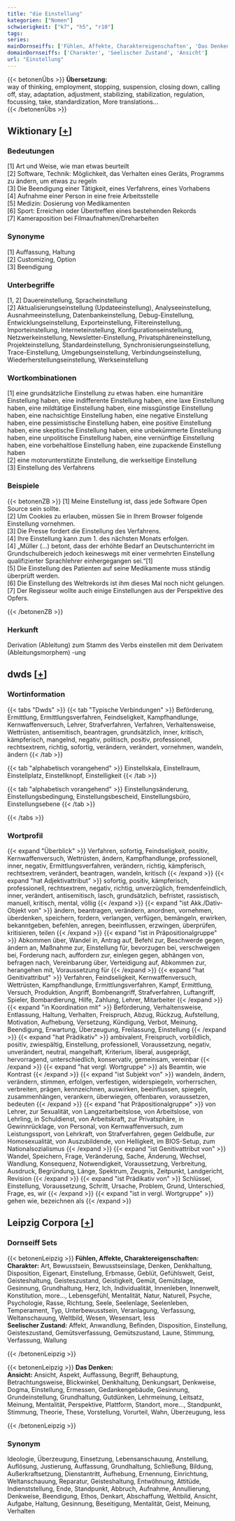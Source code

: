 ```yaml
---
title: "die Einstellung"
kategorien: ["Nomen"]
schwierigkeit: ["k7", "h5", "r10"]
tags:
series:
mainDornseiffs: ['Fühlen, Affekte, Charaktereigenschaften', 'Das Denken']
domainDornseiffs: ['Charakter', 'Seelischer Zustand', 'Ansicht']
url: "Einstellung"
---
```


{{< betonenÜbs >}}
**Übersetzung:**  
way of thinking, employment, stopping, suspension, closing down, calling off, stay, adaptation, adjustment, stabilizing, stabilization, regulation, focussing, take, standardization, More translations...  
{{< /betonenÜbs >}}

## Wiktionary [[+](https://de.wiktionary.org/wiki/Einstellung)]

### Bedeutungen
[1] Art und Weise, wie man etwas beurteilt  
[2] Software, Technik: Möglichkeit, das Verhalten eines Geräts, Programms zu ändern, um etwas zu regeln  
[3] Die Beendigung einer Tätigkeit, eines Verfahrens, eines Vorhabens  
[4] Aufnahme einer Person in eine freie Arbeitsstelle  
[5] Medizin: Dosierung von Medikamenten  
[6] Sport: Erreichen oder Übertreffen eines bestehenden Rekords  
[7] Kameraposition bei Filmaufnahmen/Dreharbeiten  

### Synonyme
[1] Auffassung, Haltung  
[2] Customizing, Option  
[3] Beendigung  

### Unterbegriffe
[1, 2] Dauereinstellung, Spracheinstellung  
[2] Aktualisierungseinstellung (Updateeinstellung), Analyseeinstellung, Ausnahmeeinstellung, Datenbankeinstellung, Debug-Einstellung, Entwicklungseinstellung, Exporteinstellung, Filtereinstellung, Importeinstellung, Interneteinstellung, Konfigurationseinstellung, Netzwerkeinstellung, Newsletter-Einstellung, Privatsphäreneinstellung, Projekteinstellung, Standardeinstellung, Synchronisierungseinstellung, Trace-Einstellung, Umgebungseinstellung, Verbindungseinstellung, Wiederherstellungseinstellung, Werkseinstellung  

### Wortkombinationen
[1] eine grundsätzliche Einstellung zu etwas haben. eine humanitäre Einstellung haben, eine indifferente Einstellung haben, eine laxe Einstellung haben, eine mildtätige Einstellung haben, eine missgünstige Einstellung haben, eine nachsichtige Einstellung haben, eine negative Einstellung haben, eine pessimistische Einstellung haben, eine positive Einstellung haben, eine skeptische Einstellung haben, eine unbekümmerte Einstellung haben, eine unpolitische Einstellung haben, eine vernünftige Einstellung haben, eine vorbehaltlose Einstellung haben, eine zupackende Einstellung haben  
[2] eine motorunterstützte Einstellung, die werkseitige Einstellung  
[3] Einstellung des Verfahrens  

### Beispiele
{{< betonenZB >}}
[1] Meine Einstellung ist, dass jede Software Open Source sein sollte.  
[2] Um Cookies zu erlauben, müssen Sie in Ihrem Browser folgende Einstellung vornehmen.  
[3] Die Presse fordert die Einstellung des Verfahrens.  
[4] Ihre Einstellung kann zum 1. des nächsten Monats erfolgen.  
[4] „Müller (…) betont, dass der erhöhte Bedarf an Deutschunterricht im Grundschulbereich jedoch keineswegs mit einer vermehrten Einstellung qualifizierter Sprachlehrer einhergegangen sei.“[1]  
[5] Die Einstellung des Patienten auf seine Medikamente muss ständig überprüft werden.  
[6] Die Einstellung des Weltrekords ist ihm dieses Mal noch nicht gelungen.  
[7] Der Regisseur wollte auch einige Einstellungen aus der Perspektive des Opfers.  

{{< /betonenZB >}}
### Herkunft
Derivation (Ableitung) zum Stamm des Verbs einstellen mit dem Derivatem (Ableitungsmorphem) -ung  



## dwds [[+](https://www.dwds.de/wb/Einstellung)]

### Wortinformation
{{< tabs "Dwds" >}}
{{< tab "Typische Verbindungen" >}}
Beförderung, Ermittlung, Ermittlungsverfahren, Feindseligkeit, Kampfhandlunge, Kernwaffenversuch, Lehrer, Strafverfahren, Verfahren, Verhaltensweise, Wettrüsten, antisemitisch, beantragen, grundsätzlich, inner, kritisch, kämpferisch, mangelnd, negativ, politisch, positiv, professionell, rechtsextrem, richtig, sofortig, verändern, verändert, vornehmen, wandeln, ändern
{{< /tab >}}

{{< tab "alphabetisch vorangehend" >}}
Einstellskala, Einstellraum, Einstellplatz, Einstellknopf, Einstelligkeit
{{< /tab >}}

{{< tab "alphabetisch vorangehend" >}}
Einstellungsänderung, Einstellungsbedingung, Einstellungsbescheid, Einstellungsbüro, Einstellungsebene
{{< /tab >}}

{{< /tabs >}}

### Wortprofil
{{< expand "Überblick" >}} Verfahren, sofortig, Feindseligkeit, positiv, Kernwaffenversuch, Wettrüsten, ändern, Kampfhandlunge, professionell, inner, negativ, Ermittlungsverfahren, verändern, richtig, kämpferisch, rechtsextrem, verändert, beantragen, wandeln, kritisch {{< /expand >}}
{{< expand "hat Adjektivattribut" >}} sofortig, positiv, kämpferisch, professionell, rechtsextrem, negativ, richtig, unverzüglich, fremdenfeindlich, inner, verändert, antisemitisch, lasch, grundsätzlich, befristet, rassistisch, manuell, kritisch, mental, völlig {{< /expand >}}
{{< expand "ist Akk./Dativ-Objekt von" >}} ändern, beantragen, verändern, anordnen, vornehmen, überdenken, speichern, fordern, verlangen, verfügen, bemängeln, erwirken, bekanntgeben, befehlen, anregen, beeinflussen, erzwingen, überprüfen, kritisieren, teilen {{< /expand >}}
{{< expand "ist in Präpositionalgruppe" >}} Abkommen über, Wandel in, Antrag auf, Befehl zur, Beschwerde gegen, ändern an, Maßnahme zur, Einstellung für, bevorzugen bei, verschweigen bei, Forderung nach, auffordern zur, einlegen gegen, abhängen von, befragen nach, Vereinbarung über, Verteidigung auf, Abkommen zur, herangehen mit, Voraussetzung für {{< /expand >}}
{{< expand "hat Genitivattribut" >}} Verfahren, Feindseligkeit, Kernwaffenversuch, Wettrüsten, Kampfhandlunge, Ermittlungsverfahren, Kampf, Ermittlung, Versuch, Produktion, Angriff, Bombenangriff, Strafverfahren, Luftangriff, Spieler, Bombardierung, Hilfe, Zahlung, Lehrer, Mitarbeiter {{< /expand >}}
{{< expand "in Koordination mit" >}} Beförderung, Verhaltensweise, Entlassung, Haltung, Verhalten, Freispruch, Abzug, Rückzug, Aufstellung, Motivation, Aufhebung, Versetzung, Kündigung, Verbot, Meinung, Beendigung, Erwartung, Überzeugung, Freilassung, Einstellung {{< /expand >}}
{{< expand "hat Prädikativ" >}} ambivalent, Freispruch, vorbildlich, positiv, zwiespältig, Einstellung, professionell, Voraussetzung, negativ, unverändert, neutral, mangelhaft, Kriterium, liberal, ausgeprägt, hervorragend, unterschiedlich, konservativ, gemeinsam, vereinbar {{< /expand >}}
{{< expand "hat vergl. Wortgruppe" >}} als Beamtin, wie Kontrast {{< /expand >}}
{{< expand "ist Subjekt von" >}} wandeln, ändern, verändern, stimmen, erfolgen, verfestigen, widerspiegeln, vorherrschen, verbreiten, prägen, kennzeichnen, auswirken, beeinflussen, spiegeln, zusammenhängen, verankern, überwiegen, offenbaren, voraussetzen, bedeuten {{< /expand >}}
{{< expand "hat Präpositionalgruppe" >}} von Lehrer, zur Sexualität, von Langzeitarbeitslose, von Arbeitslose, von Lehrling, in Schuldienst, von Arbeitskraft, zur Privatsphäre, in Gewinnrücklage, von Personal, von Kernwaffenversuch, zum Leistungssport, von Lehrkraft, von Strafverfahren, gegen Geldbuße, zur Homosexualität, von Auszubildende, von Helligkeit, im BIOS-Setup, zum Nationalsozialismus {{< /expand >}}
{{< expand "ist Genitivattribut von" >}} Wandel, Speichern, Frage, Veränderung, Sache, Änderung, Wechsel, Wandlung, Konsequenz, Notwendigkeit, Voraussetzung, Verbreitung, Ausdruck, Begründung, Länge, Spektrum, Zeugnis, Zeitpunkt, Landgericht, Revision {{< /expand >}}
{{< expand "ist Prädikativ von" >}} Schlüssel, Einstellung, Voraussetzung, Schritt, Ursache, Problem, Grund, Unterschied, Frage, es, wir {{< /expand >}}
{{< expand "ist in vergl. Wortgruppe" >}} gehen wie, bezeichnen als {{< /expand >}}

## Leipzig Corpora [[+](https://corpora.uni-leipzig.de/en/res?word=Einstellung&corpusId=deu_newscrawl-public_2018)]

### Dornseiff Sets
{{< betonenLeipzig >}}
**Fühlen, Affekte, Charaktereigenschaften:**  
**Charakter:** Art, Bewusstsein, Bewusstseinslage, Denken, Denkhaltung, Disposition, Eigenart, Einstellung, Erbmasse, Geblüt, Gefühlswelt, Geist, Geisteshaltung, Geisteszustand, Geistigkeit, Gemüt, Gemütslage, Gesinnung, Grundhaltung, Herz, Ich, Individualität, Innenleben, Innenwelt, Konstitution, more..., Lebensgefühl, Mentalität, Natur, Naturell, Psyche, Psychologie, Rasse, Richtung, Seele, Seelenlage, Seelenleben, Temperament, Typ, Unterbewusstsein, Veranlagung, Verfassung, Weltanschauung, Weltbild, Wesen, Wesensart, less  
**Seelischer Zustand:** Affekt, Anwandlung, Befinden, Disposition, Einstellung, Geisteszustand, Gemütsverfassung, Gemütszustand, Laune, Stimmung, Verfassung, Wallung  

{{< /betonenLeipzig >}}


{{< betonenLeipzig >}}
**Das Denken:**  
**Ansicht:** Ansicht, Aspekt, Auffassung, Begriff, Behauptung, Betrachtungsweise, Blickwinkel, Denkhaltung, Denkungsart, Denkweise, Dogma, Einstellung, Ermessen, Gedankengebäude, Gesinnung, Grundeinstellung, Grundhaltung, Gutdünken, Lehrmeinung, Leitsatz, Meinung, Mentalität, Perspektive, Plattform, Standort, more..., Standpunkt, Stimmung, Theorie, These, Vorstellung, Vorurteil, Wahn, Überzeugung, less  

{{< /betonenLeipzig >}}

### Synonym
Ideologie, Überzeugung, Einsetzung, Lebensanschauung, Anstellung, Auflösung, Justierung, Auffassung, Grundhaltung, Schließung, Bildung, Außerkraftsetzung, Dienstantritt, Aufhebung, Ernennung, Einrichtung, Weltanschauung, Reparatur, Geisteshaltung, Entwöhnung, Attitüde, Indienststellung, Ende, Standpunkt, Abbruch, Aufnahme, Annullierung, Denkweise, Beendigung, Ethos, Denkart, Abschaffung, Weltbild, Ansicht, Aufgabe, Haltung, Gesinnung, Beseitigung, Mentalität, Geist, Meinung, Verhalten


